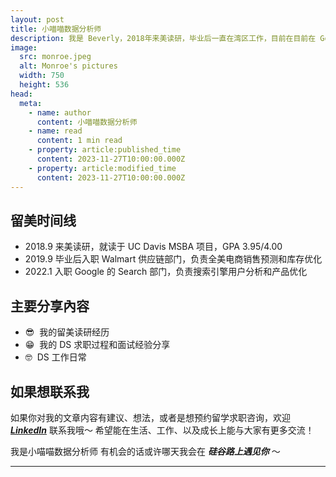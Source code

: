 ```yaml
---
layout: post
title: 小喵喵数据分析师
description: 我是 Beverly，2018年来美读研，毕业后一直在湾区工作，目前在目前在 Google 担任 Data Scientist。如果对美国读研、工作感兴趣，欢迎关注我的更新哦～
image:
  src: monroe.jpeg
  alt: Monroe's pictures
  width: 750
  height: 536
head:
  meta:
    - name: author
      content: 小喵喵数据分析师
    - name: read
      content: 1 min read
    - property: article:published_time
      content: 2023-11-27T10:00:00.000Z
    - property: article:modified_time
      content: 2023-11-27T10:00:00.000Z
---
```



## 留美时间线
* 2018.9 来美读研，就读于 UC Davis MSBA 项目，GPA 3.95/4.00
* 2019.9 毕业后入职 Walmart 供应链部门，负责全美电商销售预测和库存优化
* 2022.1 入职 Google 的 Search 部门，负责搜索引擎用户分析和产品优化

## 主要分享內容

* 😎  我的留美读研经历
* 😁  我的 DS 求职过程和面试经验分享
* 🤓  DS 工作日常

## 如果想联系我
如果你对我的文章内容有建议、想法，或者是想预约留学求职咨询，欢迎 **_[LinkedIn](https://www.linkedin.com/in/yutonghuang/)_** 联系我哦～
希望能在生活、工作、以及成长上能与大家有更多交流！

我是小喵喵数据分析师
有机会的话或许哪天我会在 _**硅谷路上遇见你**_ ～

---
